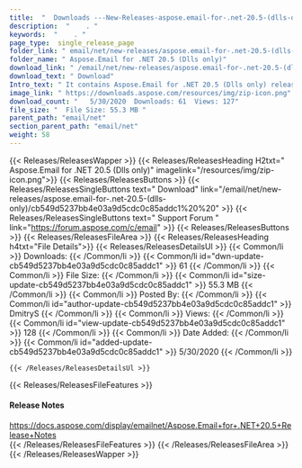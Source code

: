 ```yaml
---
title:  "  Downloads ---New-Releases-aspose.email-for-.net-20.5-(dlls-only) . " 
description:  "    . " 
keywords:  "    . " 
page_type:  single_release_page
folder_link: " email/net/new-releases/aspose.email-for-.net-20.5-(dlls-only)/"
folder_name: " Aspose.Email for .NET 20.5 (Dlls only)"
download_link: " /email/net/new-releases/aspose.email-for-.net-20.5-(dlls-only)/cb549d5237bb4e03a9d5cdc0c85addc1"
download_text: " Download"
Intro_text: " It contains Aspose.Email for .NET 20.5 (Dlls only) release."
image_link: " https://downloads.aspose.com/resources/img/zip-icon.png"
download_count: "   5/30/2020  Downloads: 61  Views: 127"
file_size: "  File Size: 55.3 MB "
parent_path: "email/net"
section_parent_path: "email/net"
weight: 58 
---
```


{{< Releases/ReleasesWapper >}}
  {{< Releases/ReleasesHeading H2txt=" Aspose.Email for .NET 20.5 (Dlls only)" imagelink="/resources/img/zip-icon.png">}}
  {{< Releases/ReleasesButtons >}}
    {{< Releases/ReleasesSingleButtons text=" Download" link="/email/net/new-releases/aspose.email-for-.net-20.5-(dlls-only)/cb549d5237bb4e03a9d5cdc0c85addc1%20%20" >}}
    {{< Releases/ReleasesSingleButtons text=" Support Forum " link="https://forum.aspose.com/c/email" >}}
  {{< Releases/ReleasesButtons >}}
  {{< Releases/ReleasesFileArea >}}
    {{< Releases/ReleasesHeading h4txt="File Details">}}
    {{< Releases/ReleasesDetailsUl >}}
            {{< Common/li  >}} Downloads: {{< /Common/li >}} 
      {{< Common/li id="dwn-update-cb549d5237bb4e03a9d5cdc0c85addc1" >}} 61 {{< /Common/li >}} 
      {{< Common/li  >}} File Size: {{< /Common/li >}} 
      {{< Common/li id="size-update-cb549d5237bb4e03a9d5cdc0c85addc1" >}} 55.3 MB {{< /Common/li >}} 
      {{< Common/li  >}} Posted By: {{< /Common/li >}} 
      {{< Common/li id="author-update-cb549d5237bb4e03a9d5cdc0c85addc1" >}} DmitryS {{< /Common/li >}} 
      {{< Common/li  >}} Views: {{< /Common/li >}} 
      {{< Common/li id="view-update-cb549d5237bb4e03a9d5cdc0c85addc1" >}} 128 {{< /Common/li >}} 
      {{< Common/li  >}} Date Added: {{< /Common/li >}} 
      {{< Common/li id="added-update-cb549d5237bb4e03a9d5cdc0c85addc1" >}} 5/30/2020 {{< /Common/li >}} 

    {{< /Releases/ReleasesDetailsUl >}}

  {{< Releases/ReleasesFileFeatures >}}
      <h4>Release Notes</h4><div><a href="https://docs.aspose.com/display/emailnet/Aspose.Email+for+.NET+20.5+Release+Notes">https://docs.aspose.com/display/emailnet/Aspose.Email+for+.NET+20.5+Release+Notes</a></div>
  {{< /Releases/ReleasesFileFeatures >}}
 {{< /Releases/ReleasesFileArea >}}
{{< /Releases/ReleasesWapper >}}


